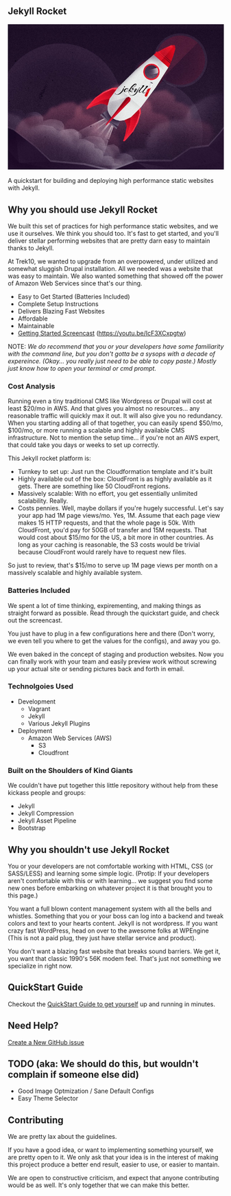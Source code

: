 Jekyll Rocket
----------


![Jekyll Rocket](jekyll_rocket_header.jpg?raw=true)

A quickstart for building and deploying high performance static websites with Jekyll.  

## Why you should use Jekyll Rocket

We built this set of practices for high performance static websites, and we use it ourselves. We think you should too. It's fast to get started, and you'll deliver stellar performing websites that are pretty darn easy to maintain thanks to Jekyll.  
  
At Trek10, we wanted to upgrade from an overpowered, under utilized and somewhat sluggish Drupal installation. All we needed was a website that was easy to maintain. We also wanted something that showed off the power of Amazon Web Services since that's our thing.  
  
- Easy to Get Started (Batteries Included)
- Complete Setup Instructions
- Delivers Blazing Fast Websites
- Affordable
- Maintainable
- [Getting Started Screencast](https://youtu.be/IcF3XCxpgtw) (https://youtu.be/IcF3XCxpgtw)

NOTE: _We do recommend that you or your developers have some familiarity with the command line, but you don't gotta be a sysops with a decade of expereince. (Okay... you really just need to be able to copy paste.) Mostly just know how to open your terminal or cmd prompt._  

### Cost Analysis

Running even a tiny traditional CMS like Wordpress or Drupal will cost at least $20/mo in AWS. And that gives you almost no resources... any reasonable traffic will quickly max it out. It will also give you no redundancy. When you starting adding all of that together, you can easily spend $50/mo, $100/mo, or more running a scalable and highly available CMS infrastructure. Not to mention the setup time... if you're not an AWS expert, that could take you days or weeks to set up correctly.

This Jekyll rocket platform is:
- Turnkey to set up: Just run the Cloudformation template and it's built
- Highly available out of the box: CloudFront is as highly available as it gets. There are something like 50 CloudFront regions.
- Massively scalable: With no effort, you get essentially unlimited scalability. Really.
- Costs pennies. Well, maybe dollars if you're hugely successful. Let's say your app had 1M page views/mo. Yes, 1M. Assume that each page view makes 15 HTTP requests, and that the whole page is 50k. With CloudFront, you'd pay for 50GB of transfer and 15M requests. That would cost about $15/mo for the US, a bit more in other countries. As long as your caching is reasonable, the S3 costs would be trivial because CloudFront would rarely have to request new files.

So just to review, that's $15/mo to serve up 1M page views per month on a massively scalable and highly available system.

### Batteries Included

We spent a lot of time thinking, expirementing, and making things as straight forward as possible. Read through the quickstart guide, and check out the screencast.
  
You just have to plug in a few configurations here and there (Don't worry, we even tell you where to get the values for the configs), and away you go.

We even baked in the concept of staging and production websites. Now you can finally work with your team and easily preview work without screwing up your actual site or sending pictures back and forth in email.


### Technolgoies Used

- Development
  - Vagrant
  - Jekyll
  - Various Jekyll Plugins
- Deployment
  - Amazon Web Services (AWS)
    - S3
    - Cloudfront

### Built on the Shoulders of Kind Giants  

We couldn't have put together this little repository without help from these kickass people and groups:  
  
- Jekyll
- Jekyll Compression
- Jekyll Asset Pipeline
- Bootstrap
  
## Why you shouldn't use Jekyll Rocket
  
You or your developers are not comfortable working with HTML, CSS (or SASS/LESS) and learning some simple logic. (Protip: If your developers aren't comfortable with this or with learning... we suggest you find some new ones before embarking on whatever project it is that brought you to this page.)  
  
You want a full blown content management system with all the bells and whistles. Something that you or your boss can log into a backend and tweak colors and text to your hearts content. Jekyll is not wordpress. If you want crazy fast WordPress, head on over to the awesome folks at WPEngine (This is not a paid plug, they just have stellar service and product).  
  
You don't want a blazing fast website that breaks sound barriers. We get it, you want that classic 1990's 56K modem feel. That's just not something we specialize in right now.  

## QuickStart Guide

Checkout the [QuickStart Guide to get yourself](../master/quickstart_guide.md) up and running in minutes.

## Need Help?

[Create a New GitHub issue](https://github.com/trek10inc/jekyll-rocket/issues/new)

## TODO (aka: We should do this, but wouldn't complain if someone else did)


- Good Image Optmization / Sane Default Configs
- Easy Theme Selector


## Contributing

We are pretty lax about the guidelines.  
  
If you have a good idea, or want to implementing something yourself, we are pretty open to it.
We only ask that your idea is in the interest of making this project produce a better end result, easier to use, or easier to mantain.  
  
We are open to constructive criticism, and expect that anyone contributing would be as well. It's only together that we can make this better.

